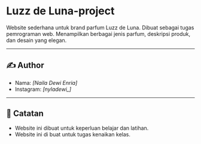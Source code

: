 # Luzz de Luna-project
Website sederhana untuk brand parfum Luzz de Luna. Dibuat sebagai tugas pemrograman web. Menampilkan berbagai jenis parfum, deskripsi produk, dan desain yang elegan.

---

## ✍️ Author

- Nama: *[Naila Dewi Enria]*
- Instagram: *[nyladewi_]*

---

## 📌 Catatan

- Website ini dibuat untuk keperluan belajar dan latihan.
- Website ini di buat untuk tugas kenaikan kelas.
